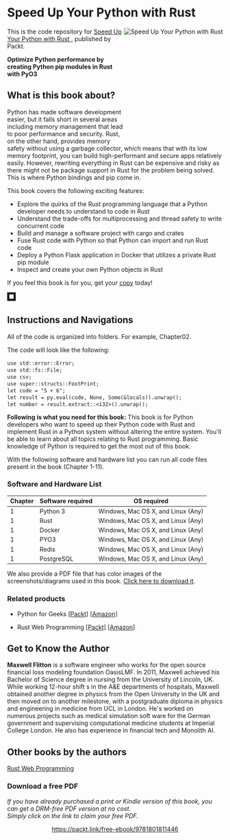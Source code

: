 # Speed Up Your Python with Rust 

<a href="https://www.packtpub.com/product/speed-up-your-python-with-rust/9781801811446?utm_source=github&utm_medium=repository&utm_campaign="><img src="https://static.packt-cdn.com/products/9781801811446/cover/smaller" alt="Speed Up Your Python with Rust " height="256px" align="right"></a>

This is the code repository for [Speed Up Your Python with Rust ](https://www.packtpub.com/product/speed-up-your-python-with-rust/9781801811446?utm_source=github&utm_medium=repository&utm_campaign=), published by Packt.

**Optimize Python performance by creating Python pip modules in Rust with PyO3**

## What is this book about?
Python has made software development easier, but it falls short in several areas including memory management that lead to poor performance and security. Rust, on the other hand, provides memory safety without using a garbage collector, which means that with its low memory footprint, you can build high-performant and secure apps relatively easily. However, rewriting everything in Rust can be expensive and risky as there might not be package support in Rust for the problem being solved. This is where Python bindings and pip come in.

This book covers the following exciting features:
* Explore the quirks of the Rust programming language that a Python developer needs to understand to code in Rust 
* Understand the trade-offs for multiprocessing and thread safety to write concurrent code
* Build and manage a software project with cargo and crates
* Fuse Rust code with Python so that Python can import and run Rust code
* Deploy a Python Flask application in Docker that utilizes a private Rust pip module
* Inspect and create your own Python objects in Rust



If you feel this book is for you, get your [copy](https://www.amazon.com/dp/180181144X) today!

<a href="https://www.packtpub.com/?utm_source=github&utm_medium=banner&utm_campaign=GitHubBanner"><img src="https://raw.githubusercontent.com/PacktPublishing/GitHub/master/GitHub.png" 
alt="https://www.packtpub.com/" border="5" /></a>

## Instructions and Navigations
All of the code is organized into folders. For example, Chapter02.

The code will look like the following:
```
use std::error::Error;
use std::fs::File;
use csv;
use super::structs::FootPrint;
let code = "5 + 6";
let result = py.eval(code, None, Some(&locals)).unwrap();
let number = result.extract::<i32>().unwrap();
```

**Following is what you need for this book:**
This book is for Python developers who want to speed up their Python code with Rust and implement Rust in a Python system without altering the entire system. You'll be able to learn about all topics relating to Rust programming. Basic knowledge of Python is required to get the most out of this book.

With the following software and hardware list you can run all code files present in the book (Chapter 1-11).
### Software and Hardware List
| Chapter | Software required | OS required |
| -------- | ------------------------------------ | ----------------------------------- |
| 1 | Python 3 | Windows, Mac OS X, and Linux (Any) |
| 1 | Rust | Windows, Mac OS X, and Linux (Any) |
| 1 | Docker | Windows, Mac OS X, and Linux (Any) |
| 1 | PYO3 | Windows, Mac OS X, and Linux (Any) |
| 1 | Redis | Windows, Mac OS X, and Linux (Any) |
| 1 | PostgreSQL | Windows, Mac OS X, and Linux (Any) |


We also provide a PDF file that has color images of the screenshots/diagrams used in this book. [Click here to download it](https://static.packt-cdn.com/downloads/9781801811446__ColorImages.pdf).

### Related products
* Python for Geeks  [[Packt]](https://www.packtpub.com/product/python-for-geeks/9781801070119?utm_source=github&utm_medium=repository&utm_campaign=) [[Amazon]](https://www.amazon.com/dp/1801070113)

* Rust Web Programming  [[Packt]](https://www.packtpub.com/product/rust-web-programming/9781800560819?utm_source=github&utm_medium=repository&utm_campaign=) [[Amazon]](https://www.amazon.com/dp/1800560818)



## Get to Know the Author
**Maxwell Flitton**
is a software engineer who works for the open source financial loss modeling foundation OasisLMF. In 2011, Maxwell achieved his Bachelor of Science degree in nursing from the University of Lincoln, UK. While working 12-hour shift s in the A&E departments of hospitals, Maxwell obtained another degree in physics from the Open University in the UK and then moved on to another milestone, with a postgraduate diploma in physics and engineering in medicine from UCL in London. He's worked on numerous projects such as medical simulation soft ware for the German government and supervising computational medicine students at Imperial College London. He also has experience in financial tech and Monolith AI.



## Other books by the authors
[Rust Web Programming ](https://www.packtpub.com/product/rust-web-programming/9781800560819?utm_source=github&utm_medium=repository&utm_campaign=)



### Download a free PDF

 <i>If you have already purchased a print or Kindle version of this book, you can get a DRM-free PDF version at no cost.<br>Simply click on the link to claim your free PDF.</i>
<p align="center"> <a href="https://packt.link/free-ebook/9781801811446">https://packt.link/free-ebook/9781801811446 </a> </p>